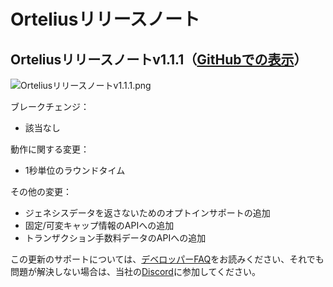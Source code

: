 # Orteliusリリースノート

## Orteliusリリースノートv1.1.1（[GitHubでの表示](https://github.com/ava-labs/ortelius/releases/tag/v1.1.1)）

![Orteliusリリースノートv1.1.1.png](../../.gitbook/assets/Ortelius-release-notes-v1.1.1.png)

ブレークチェンジ：

* 該当なし

動作に関する変更：

* 1秒単位のラウンドタイム

その他の変更：

* ジェネシスデータを返さないためのオプトインサポートの追加
* 固定/可変キャップ情報のAPIへの追加
* トランザクション手数料データのAPIへの追加

この更新のサポートについては、[デベロッパーFAQ](https://support.avalabs.org/en/collections/2618154-developer-faq)をお読みください、それでも問題が解決しない場合は、当社の[Discord](https://chat.avax.network)に参加してください。

